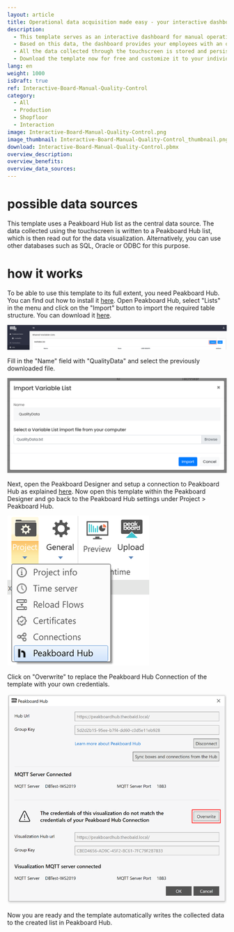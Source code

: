 ```yaml
---
layout: article
title: Operational data acquisition made easy - your interactive dashboard for quality control
description: 
  - This template serves as an interactive dashboard for manual operational data acquisition in quality control. Through a touchscreen display, workers can interact with the dashboard and make entries on the items inspected. If an item is without defects, the worker can log this by pressing the "OK" button. If an item is faulty, the error can be specified in more detail using the corresponding buttons.
  - Based on this data, the dashboard provides your employees with an overview of their own and neighboring production lines. Thanks to the real-time visualization, they also see immediately if a certain error has become disproportionately frequent. This allows them to react quickly and optimize the corresponding production process immediately.
  - All the data collected through the touchscreen is stored and persisted in a list in Peakboard Hub. This allows you to use the data not only for a real-time overview, but also for historical analysis. The long-term analysis can be performed either via the dashboard itself or using a BI tool such as Power BI, Tableau or Click.
  - Download the template now for free and customize it to your individual needs or your company's corporate design. For even easier usability, all scripts in this template were created using Peakboard Building Blocks, our low-code script editor.
lang: en
weight: 1000
isDraft: true
ref: Interactive-Board-Manual-Quality-Control
category:
  - All
  - Production
  - Shopfloor
  - Interaction
image: Interactive-Board-Manual-Quality-Control.png
image_thumbnail: Interactive-Board-Manual-Quality-Control_thumbnail.png
download: Interactive-Board-Manual-Quality-Control.pbmx
overview_description:
overview_benefits:
overview_data_sources:
---
```

# possible data sources
This template uses a Peakboard Hub list as the central data source. The data collected using the touchscreen is written to a Peakboard Hub list, which is then read out for the data visualization. Alternatively, you can use other databases such as SQL, Oracle or ODBC for this purpose.

# how it works
To be able to use this template to its full extent, you need Peakboard Hub. You can find out how to install it [here](https://help.peakboard.com/hub/de-hub_installation.html). Open Peakboard Hub, select "Lists" in the menu and click on the "Import" button to import the required table structure. You can download it <a href="QualityData.txt" class="inline" download>here</a>.

![](img/peakboard-hub-lists.png)

Fill in the "Name" field with "QualityData" and select the previously downloaded file.

![](img/peakboard-hub-import-list.png)

 
 Next, open the Peakboard Designer and setup a connection to Peakboard Hub as explained [here](https://help.peakboard.com/hub/de-hub_connectpbdesigner.html). Now open this template within the Peakboard Designer and go back to the Peakboard Hub settings under Project > Peakboard Hub.

 ![](img/peakboard-designer-hub-settings.png)

Click on "Overwrite" to replace the Peakboard Hub Connection of the template with your own credentials.

 ![](img/peakboard-designer-overwrite-credentials.png)

 Now you are ready and the template automatically writes the collected data to the created list in Peakboard Hub.
